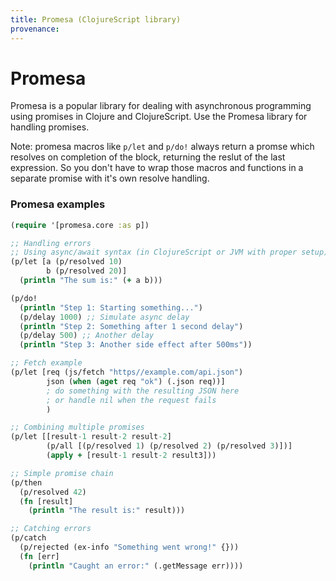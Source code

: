 ```yaml
---
title: Promesa (ClojureScript library)
provenance: 
---
```

# Promesa

Promesa is a popular library for dealing with asynchronous programming using promises in Clojure and ClojureScript.
Use the Promesa library for handling promises.

Note: promesa macros like `p/let` and `p/do!` always return a promse which resolves on completion of the block, returning the reslut of the last expression.
So you don't have to wrap those macros and functions in a separate promise with it's own resolve handling.

### Promesa examples

```clojure
(require '[promesa.core :as p])

;; Handling errors
;; Using async/await syntax (in ClojureScript or JVM with proper setup)
(p/let [a (p/resolved 10)
        b (p/resolved 20)]
  (println "The sum is:" (+ a b)))

(p/do!
  (println "Step 1: Starting something...")
  (p/delay 1000) ;; Simulate async delay
  (println "Step 2: Something after 1 second delay")
  (p/delay 500) ;; Another delay
  (println "Step 3: Another side effect after 500ms"))

;; Fetch example
(p/let [req (js/fetch "https//example.com/api.json")
        json (when (aget req "ok") (.json req))]
        ; do something with the resulting JSON here
        ; or handle nil when the request fails
        )

;; Combining multiple promises
(p/let [[result-1 result-2 result-2]
        (p/all [(p/resolved 1) (p/resolved 2) (p/resolved 3)])]
		(apply + [result-1 result-2 result3]))

;; Simple promise chain
(p/then
  (p/resolved 42)
  (fn [result]
    (println "The result is:" result)))

;; Catching errors
(p/catch
  (p/rejected (ex-info "Something went wrong!" {}))
  (fn [err]
    (println "Caught an error:" (.getMessage err))))
```
